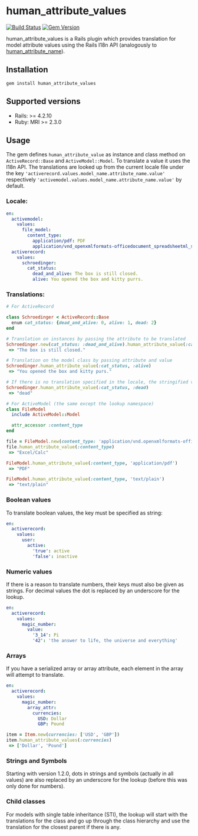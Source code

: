 # human_attribute_values
[![Build Status](https://travis-ci.org/RST-J/human_attribute_values.svg?branch=master)](https://travis-ci.org/RST-J/human_attribute_values)
[![Gem Version](https://badge.fury.io/rb/human_attribute_values.svg)](http://badge.fury.io/rb/human_attribute_values)

human_attribute_values is a Rails plugin which provides translation for model attribute values using the Rails I18n API (analogously to [human_attribute_name](https://apidock.com/rails/v4.2.7/ActiveModel/Translation/human_attribute_name)).

## Installation
```
gem install human_attribute_values
```

## Supported versions
  * Rails: >= 4.2.10
  * Ruby: MRI >= 2.3.0

## Usage
The gem defines ``human_attribute_value`` as instance and class method on ``ActiveRecord::Base`` and ``ActiveModel::Model``.
To translate a value it uses the I18n API. The translations are looked up from the current locale file under the key ``'activerecord.values.model_name.attribute_name.value'`` respectively ``'activemodel.values.model_name.attribute_name.value'`` by default.

### Locale:
```yml
en:
  activemodel:
    values:
      file_model:
        content_type:
          application/pdf: PDF
          application/vnd_openxmlformats-officedocument_spreadsheetml_sheet: Excel/Calc
  activerecord:
    values:
      schroedinger:
        cat_status:
          dead_and_alive: The box is still closed.
          alive: You opened the box and kitty purrs.
```

### Translations:
```ruby
# For ActiveRecord

class Schroedinger < ActiveRecord::Base
  enum cat_status: {dead_and_alive: 0, alive: 1, dead: 2}
end

# Translation on instances by passing the attribute to be translated
Schroedinger.new(cat_status: :dead_and_alive).human_attribute_value(:cat_status)
 => "The box is still closed."

# Translation on the model class by passing attribute and value
Schroedinger.human_attribute_value(:cat_status, :alive)
 => "You opened the box and kitty purs."

# If there is no translation specified in the locale, the stringified value is returned
Schroedinger.human_attribute_value(:cat_status, :dead)
 => "dead"

# For ActiveModel (the same except the lookup namespace)
class FileModel
  include ActiveModel::Model

  attr_accessor :content_type
end

file = FileModel.new(content_type: 'application/vnd.openxmlformats-officedocument.spreadsheetml.sheet')
file.human_attribute_value(:content_type)
 => "Excel/Calc"

FileModel.human_attribute_value(:content_type, 'application/pdf')
 => "PDF"

FileModel.human_attribute_value(:content_type, 'text/plain')
 => "text/plain"
```

### Boolean values
To translate boolean values, the key must be specified as string:
```yml
en:
  activerecord:
    values:
      user:
        active:
          'true': active
          'false': inactive
```

### Numeric values
If there is a reason to translate numbers, their keys must also be given as strings. For decimal values the dot is replaced by an underscore for the lookup.
```yml
en:
  activerecord:
    values:
      magic_number:
        value:
          '3_14': Pi
          '42': 'the answer to life, the universe and everything'
```

### Arrays
If you have a serialized array or array attribute, each element in the array will attempt to translate.

```yml
en:
  activerecord:
    values:
      magic_number:
        array_attr:
          currencies:
            USD: Dollar
            GBP: Pound
```

```ruby
item = Item.new(currencies: ['USD', 'GBP'])
item.human_attribute_values(:currencies)
 => ['Dollar', 'Pound']
```

### Strings and Symbols
Starting with version 1.2.0, dots in strings and symbols (actually in all values) are also replaced by an underscore for the lookup (before this was only done for numbers).


### Child classes
For models with single table inheritance (STI), the lookup will start with the translations for the class and go up through the class hierarchy and use the translation for the closest parent if there is any.
